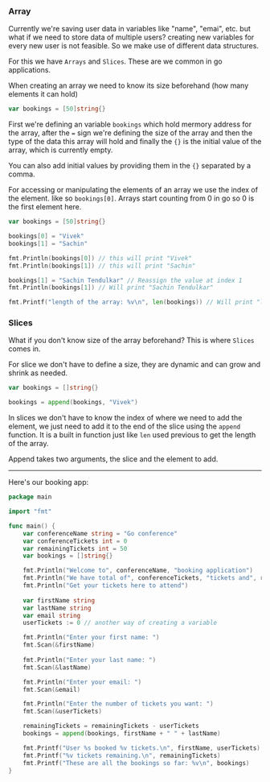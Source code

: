 ### Array

Currently we're saving user data in variables like "name", "emai", etc. but what if we need to store data of multiple users? creating new variables for every new user is not feasible. So we make use of different data structures.

For this we have `Arrays` and `Slices`. These are we common in go applications.

When creating an array we need to know its size beforehand (how many elements it can hold)

```go
var bookings = [50]string{}
```

First we're defining an variable `bookings` which hold mermory address for the array, after the `=` sign we're defining the size of the array and then the type of the data this array will hold and finally the `{}` is the initial value of the array, which is currently empty. 

You can also add initial values by providing them in the `{}` separated by a comma.

For accessing or manipulating the elements of an array we use the index of the element. like so `bookings[0]`. Arrays start counting from 0 in go so 0 is the first element here.

```go
var bookings = [50]string{}

bookings[0] = "Vivek"
bookings[1] = "Sachin"

fmt.Println(bookings[0]) // this will print "Vivek"
fmt.Println(bookings[1]) // this will print "Sachin"

bookings[1] = "Sachin Tendulkar" // Reassign the value at index 1
fmt.Println(bookings[1]) // Will print "Sachin Tendulkar"

fmt.Printf("length of the array: %v\n", len(bookings)) // Will print "length of the array: 50"
```


### Slices

What if you don't know size of the array beforehand? This is where `Slices` comes in.

For slice we don't have to define a size, they are dynamic and can grow and shrink as needed.


```go
var bookings = []string{}

bookings = append(bookings, "Vivek")
```

In slices we don't have to know the index of where we need to add the element, we just need to add it to the end of the slice using the `append` function. It is a built in function just like `len` used previous to get the length of the array.

Append takes two arguments, the slice and the element to add.


---

Here's our booking app:

```go
package main

import "fmt"

func main() {
    var conferenceName string = "Go conference"
    var conferenceTickets int = 0
    var remainingTickets int = 50
	var bookings = []string{}

	fmt.Println("Welcome to", conferenceName, "booking application")
    fmt.Println("We have total of", conferenceTickets, "tickets and", remainingTickets, "are still remaining.")
    fmt.Println("Get your tickets here to attend")
	
	var firstName string
	var lastName string
	var email string
	userTickets := 0 // another way of creating a variable

	fmt.Println("Enter your first name: ")
	fmt.Scan(&firstName)
	
	fmt.Println("Enter your last name: ")
	fmt.Scan(&lastName)

	fmt.Println("Enter your email: ")
	fmt.Scan(&email)

	fmt.Println("Enter the number of tickets you want: ")
	fmt.Scan(&userTickets)

	remainingTickets = remainingTickets - userTickets
	bookings = append(bookings, firstName + " " + lastName)

	fmt.Printf("User %s booked %v tickets.\n", firstName, userTickets)
	fmt.Printf("%v tickets remaining.\n", remainingTickets)
	fmt.Printf("These are all the bookings so far: %v\n", bookings)
}
```
